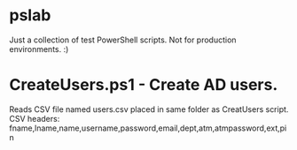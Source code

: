 # pslab

Just a collection of test PowerShell scripts. Not for production environments. :)

# CreateUsers.ps1 - Create AD users.
Reads CSV file named users.csv placed in same folder as CreatUsers script.
CSV headers: fname,lname,name,username,password,email,dept,atm,atmpassword,ext,pin

